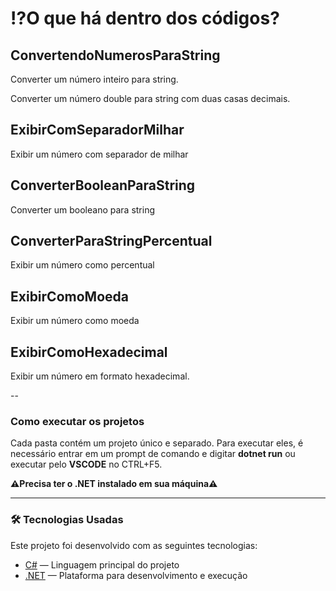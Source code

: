 # ⁉️O que há dentro dos códigos?

## ConvertendoNumerosParaString

Converter um número inteiro para string.

Converter um número double para string com duas casas decimais.        

## ExibirComSeparadorMilhar

Exibir um número com separador de milhar

## ConverterBooleanParaString

Converter um booleano para string

## ConverterParaStringPercentual

Exibir um número como percentual

## ExibirComoMoeda

Exibir um número como moeda

## ExibirComoHexadecimal

Exibir um número em formato hexadecimal.


-- 

### Como executar os projetos

Cada pasta contém um projeto único e separado. Para executar eles, é necessário entrar em um prompt de comando e digitar **dotnet run** ou executar pelo **VSCODE** no CTRL+F5. 

**⚠️Precisa ter o .NET instalado em sua máquina⚠️**

---
### 🛠 Tecnologias Usadas

Este projeto foi desenvolvido com as seguintes tecnologias:

- [C#](https://learn.microsoft.com/pt-br/dotnet/csharp/) — Linguagem principal do projeto
- [.NET](https://dotnet.microsoft.com/) — Plataforma para desenvolvimento e execução